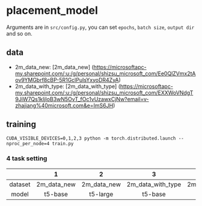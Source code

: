 # placement_model

Arguments are in `src/config.py`, you can set `epochs`, `batch size`, `output dir` and so on.

## data
+ 2m_data_new: [2m_data_new] (https://microsoftapc-my.sharepoint.com/:u:/g/personal/shizsu_microsoft_com/Ee0QlZVmx2tAov9YMGbrf8cBP-5R1GclPuIsYxyoDR4ZyA)
+ 2m_data_with_type: [2m_data_with_type] (https://microsoftapc-my.sharepoint.com/:u:/g/personal/shizsu_microsoft_com/EXXWoVNdgT9JiW7Qs1kljIoB3wN5OvT_fOc1vUzawxCjNw?email=v-zhajiang%40microsoft.com&e=ImS6JH)

## training 
```
CUDA_VISIBLE_DEVICES=0,1,2,3 python -m torch.distributed.launch --nproc_per_node=4 train.py
```
### 4 task setting
| | 1 | 2 | 3 | 4 |
| :----: | :----: | :----: | :----: | :----: |
|dataset| 2m_data_new |2m_data_new|2m_data_with_type|2m_data_with_type|
|model| t5-base | t5-large | t5-base | t5-large |
